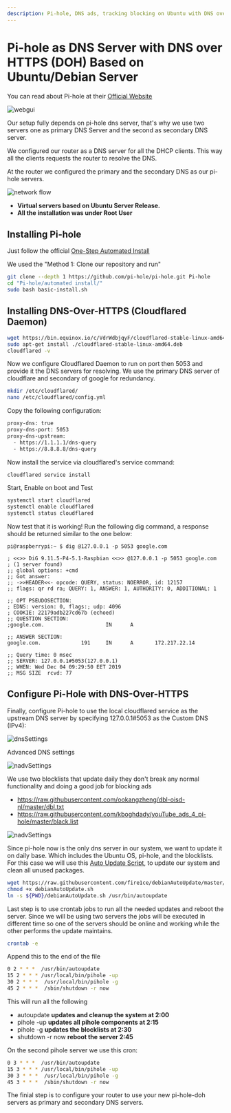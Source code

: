 ```yaml
---
description: Pi-hole, DNS ads, tracking blocking on Ubuntu with DNS over HTTP, list of blacklist
---
```


# Pi-hole as DNS Server with DNS over HTTPS (DOH) Based on Ubuntu/Debian Server

You can read about Pi-hole at their [Official Website](https://pi-hole.net/ "pi-hole.net")

<div style="width:100%; margin:0 auto">
   <img src="/assets/images/guides/pihole/webgui.png" alt="webgui">
</div>

Our setup fully depends on pi-hole dns server, that's why we use two servers one as primary DNS Server and the second as secondary DNS server.

We configured our router as a DNS server for all the DHCP clients. This way all the clients requests the router to resolve the DNS.

At the router we configured the primary and the secondary DNS as our pi-hole servers.


<div style="width:100%; margin:0 auto">
   <img src="/assets/images/guides/pihole/diagram.png" alt="network flow">
</div>

* __Virtual servers based on Ubuntu Server Release.__
* __All the installation was under Root User__

## Installing Pi-hole

Just follow the official [One-Step Automated Install](https://github.com/pi-hole/pi-hole/#one-step-automated-install "pi-hole One-Step Automated Install")

We used the "Method 1: Clone our repository and run"

```bash
git clone --depth 1 https://github.com/pi-hole/pi-hole.git Pi-hole
cd "Pi-hole/automated install/"
sudo bash basic-install.sh
```

## Installing DNS-Over-HTTPS (Cloudflared Daemon)

```bash
wget https://bin.equinox.io/c/VdrWdbjqyF/cloudflared-stable-linux-amd64.deb
sudo apt-get install ./cloudflared-stable-linux-amd64.deb
cloudflared -v
```

Now we configure Cloudflared Daemon to run on port then 5053 and provide it the DNS servers for resolving. We use the primary DNS server of cloudflare and secondary of google for redundancy.

```bash
mkdir /etc/cloudflared/
nano /etc/cloudflared/config.yml
```

Copy the following configuration:

```bash
proxy-dns: true
proxy-dns-port: 5053
proxy-dns-upstream:
  - https://1.1.1.1/dns-query
  - https://8.8.8.8/dns-query
```

Now install the service via cloudflared's service command:

```bash
cloudflared service install
```

Start, Enable on boot and Test

```bash
systemctl start cloudflared
systemctl enable cloudflared
systemctl status cloudflared
```

Now test that it is working! Run the following dig command, a response should be returned similar to the one below:

```log
pi@raspberrypi:~ $ dig @127.0.0.1 -p 5053 google.com

; <<>> DiG 9.11.5-P4-5.1-Raspbian <<>> @127.0.0.1 -p 5053 google.com
; (1 server found)
;; global options: +cmd
;; Got answer:
;; ->>HEADER<<- opcode: QUERY, status: NOERROR, id: 12157
;; flags: qr rd ra; QUERY: 1, ANSWER: 1, AUTHORITY: 0, ADDITIONAL: 1

;; OPT PSEUDOSECTION:
; EDNS: version: 0, flags:; udp: 4096
; COOKIE: 22179adb227cd67b (echoed)
;; QUESTION SECTION:
;google.com.                    IN      A

;; ANSWER SECTION:
google.com.             191     IN      A       172.217.22.14

;; Query time: 0 msec
;; SERVER: 127.0.0.1#5053(127.0.0.1)
;; WHEN: Wed Dec 04 09:29:50 EET 2019
;; MSG SIZE  rcvd: 77
```

## Configure Pi-Hole with DNS-Over-HTTPS

Finally, configure Pi-hole to use the local cloudflared service as the upstream DNS server by specifying 127.0.0.1#5053 as the Custom DNS (IPv4):

<div style="width:100%; margin:0 auto">
   <img src="/assets/images/guides/pihole/dnsSettings.png" alt="dnsSettings">
</div>

Advanced DNS settings

<div style="width:100%; margin:0 auto">
   <img src="/assets/images/guides/pihole/advSettings.png" alt="nadvSettings">
</div>

We use two blocklists that update daily they don't break any normal functionality and doing a good job for blocking ads

* https://raw.githubusercontent.com/ookangzheng/dbl-oisd-nl/master/dbl.txt
* https://raw.githubusercontent.com/kboghdady/youTube_ads_4_pi-hole/master/black.list

<div style="width:100%; margin:0 auto">
   <img src="/assets/images/guides/pihole/blockList.png" alt="nadvSettings">
</div>

Since pi-hole now is the only dns server in our system, we want to update it on daily base. Which includes the Ubuntu OS, pi-hole, and the blocklists. For this case we will use this [Auto Update Script](https://github.com/fire1ce/debianAutoUpdate), to update our system and clean all unused packages.

```bash
wget https://raw.githubusercontent.com/fire1ce/debianAutoUpdate/master/debianAutoUpdate.sh
chmod +x debianAutoUpdate.sh
ln -s ${PWD}/debianAutoUpdate.sh /usr/bin/autoupdate
```

Last step is to use crontab jobs to run all the needed updates and reboot the server.
Since we will be using two servers the jobs will be executed in different time so one of the servers should be online and working while the other performs the update maintains.

```bash
crontab -e
```

Append this to the end of the file

```bash
0 2 * * *  /usr/bin/autoupdate
15 2 * * * /usr/local/bin/pihole -up
30 2 * * *  /usr/local/bin/pihole -g
45 2 * * *  /sbin/shutdown -r now
```

This will run all the following

* autoupdate __updates and cleanup the system at 2:00__
* pihole -up __updates all pihole components at 2:15__
* pihole -g __updates the blocklists at 2:30__
* shutdown -r now __reboot the server 2:45__

On the second pihole server we use this cron:

```bash
0 3 * * *  /usr/bin/autoupdate
15 3 * * * /usr/local/bin/pihole -up
30 3 * * *  /usr/local/bin/pihole -g
45 3 * * *  /sbin/shutdown -r now
```

The finial step is to configure your router to use your new pi-hole-doh servers as primary and secondary DNS servers.
